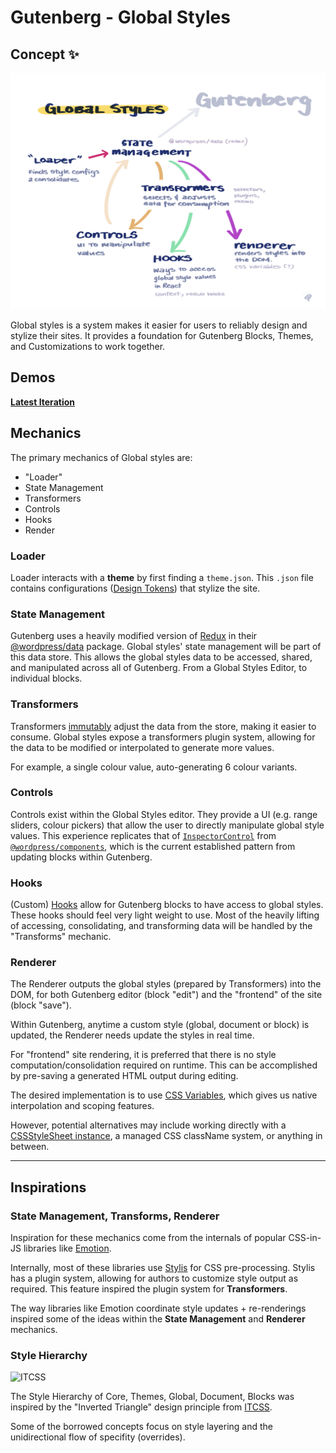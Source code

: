 # Gutenberg - Global Styles

## Concept ✨

![Global Styles Concept](./images/concept.png)

Global styles is a system makes it easier for users to reliably design and stylize their sites. It provides a foundation for Gutenberg Blocks, Themes, and Customizations to work together.

## Demos

**[Latest Iteration](https://9w53w.csb.app/#/i2)**

## Mechanics

The primary mechanics of Global styles are:

-   "Loader"
-   State Management
-   Transformers
-   Controls
-   Hooks
-   Render

### Loader

Loader interacts with a **theme** by first finding a `theme.json`. This `.json` file contains configurations ([Design Tokens](https://css-tricks.com/what-are-design-tokens/)) that stylize the site.

### State Management

Gutenberg uses a heavily modified version of [Redux](https://redux.js.org/) in their [@wordpress/data](https://github.com/WordPress/gutenberg/tree/master/packages/data) package. Global styles' state management will be part of this data store. This allows the global styles data to be accessed, shared, and manipulated across all of Gutenberg. From a Global Styles Editor, to individual blocks.

### Transformers

Transformers [immutably](https://en.wikipedia.org/wiki/Immutable_object) adjust the data from the store, making it easier to consume. Global styles expose a transformers plugin system, allowing for the data to be modified or interpolated to generate more values.

For example, a single colour value, auto-generating 6 colour variants.

### Controls

Controls exist within the Global Styles editor. They provide a UI (e.g. range sliders, colour pickers) that allow the user to directly manipulate global style values. This experience replicates that of [`InspectorControl`](https://github.com/WordPress/gutenberg/tree/master/packages/block-editor/src/components/inspector-controls) from [`@wordpress/components`](https://github.com/WordPress/gutenberg/tree/master/packages/components), which is the current established pattern from updating blocks within Gutenberg.

### Hooks

(Custom) [Hooks](https://reactjs.org/docs/hooks-reference.html) allow for Gutenberg blocks to have access to global styles. These hooks should feel very light weight to use. Most of the heavily lifting of accessing, consolidating, and transforming data will be handled by the "Transforms" mechanic.

### Renderer

The Renderer outputs the global styles (prepared by Transformers) into the DOM, for both Gutenberg editor (block "edit") and the "frontend" of the site (block "save").

Within Gutenberg, anytime a custom style (global, document or block) is updated, the Renderer needs update the styles in real time.

For "frontend" site rendering, it is preferred that there is no style computation/consolidation required on runtime. This can be accomplished by pre-saving a generated HTML output during editing.

The desired implementation is to use [CSS Variables](https://developer.mozilla.org/en-US/docs/Web/CSS/Using_CSS_custom_properties), which gives us native interpolation and scoping features.

However, potential alternatives may include working directly with a [CSSStyleSheet instance](https://developer.mozilla.org/en-US/docs/Web/API/CSSStyleSheet), a managed CSS className system, or anything in between.

---

## Inspirations

### State Management, Transforms, Renderer

Inspiration for these mechanics come from the internals of popular CSS-in-JS libraries like [Emotion](https://github.com/emotion-js/emotion).

Internally, most of these libraries use [Stylis](https://github.com/thysultan/stylis.js) for CSS pre-processing. Stylis has a plugin system, allowing for authors to customize style output as required. This feature inspired the plugin system for **Transformers**.

The way libraries like Emotion coordinate style updates + re-renderings inspired some of the ideas within the **State Management** and **Renderer** mechanics.

### Style Hierarchy

![ITCSS](https://other.media/wp-content/uploads/2018/05/itcss_1.png)

The Style Hierarchy of Core, Themes, Global, Document, Blocks was inspired by the "Inverted Triangle" design principle from [ITCSS](https://www.xfive.co/blog/itcss-scalable-maintainable-css-architecture/).

Some of the borrowed concepts focus on style layering and the unidirectional flow of specifity (overrides).
